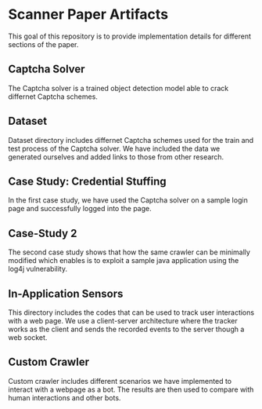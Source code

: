 # Scanner Paper Artifacts
This goal of this repository is to provide implementation details for different sections of the paper.

## Captcha Solver
The Captcha solver is a trained object detection model able to crack differnet Captcha schemes.

## Dataset
Dataset directory includes differnet Captcha schemes used for the train and test process of the Captcha solver. We have included the data we generated ourselves and added links to those from other research.

## Case Study: Credential Stuffing
In the first case study, we have used the Captcha solver on a sample login page and successfully logged into the page.

## Case-Study 2
The second case study shows that how the same crawler can be minimally modified which enables is to exploit a sample java application using the log4j vulnerability.

## In-Application Sensors
This directory includes the codes that can be used to track user interactions with a web page. We use a client-server architecture where the tracker works as the client and sends the recorded events to the server though a web socket. 

## Custom Crawler
Custom crawler includes different scenarios we have implemented to interact with a webpage as a bot. The results are then used to compare with human interactions and other bots.
